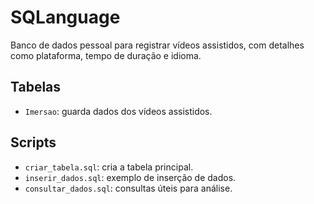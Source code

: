 # SQLanguage

Banco de dados pessoal para registrar vídeos assistidos, com detalhes como plataforma, tempo de duração e idioma.

## Tabelas

- `Imersao`: guarda dados dos vídeos assistidos.

## Scripts

- `criar_tabela.sql`: cria a tabela principal.
- `inserir_dados.sql`: exemplo de inserção de dados.
- `consultar_dados.sql`: consultas úteis para análise.
